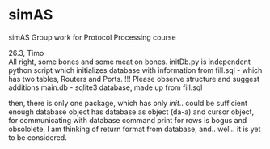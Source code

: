 # simAS
simAS Group work for Protocol Processing course

26.3, Timo  
All right, some bones and some meat on bones.
initDb.py is independent python script which initializes database with information from
fill.sql - which has two tables, Routers and Ports. !!! Please observe structure and suggest additions
main.db - sqlite3 database, made up from fill.sql

then, there is only one package, which has only _init_.. could be sufficient enough
database object has database as object (da-a) and cursor object, for communicating with database
command print for rows is bogus and obsololete, I am thinking of return format from database, and.. well.. it is yet to be considered.
